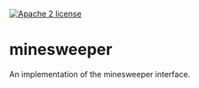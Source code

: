 [![Apache 2 license](https://img.shields.io/badge/license-Apache2-brightgreen.svg)](http://www.apache.org/licenses/LICENSE-2.0)

minesweeper
===

An implementation of the minesweeper interface.
